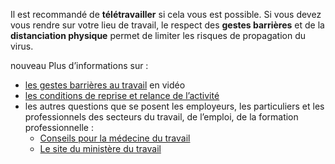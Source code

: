 Il est recommandé de **télétravailler** si cela vous est possible.
Si vous devez vous rendre sur votre lieu de travail, le respect des **gestes barrières** et de la **distanciation physique** permet de limiter les risques de propagation du virus.

<span class="nouveau">nouveau</span> Plus d’informations sur :

* [les gestes barrières au travail](https://travail-emploi.gouv.fr/actualites/l-actualite-du-ministere/article/covid-19-comment-assurer-ma-sante-et-ma-securite-au-travail) en vidéo
* [les conditions de reprise et relance de l’activité](https://travail-emploi.gouv.fr/le-ministere-en-action/coronavirus-covid-19/conditions-de-reprise-et-relance-de-l-activite/)
* les autres questions que se posent les employeurs, les particuliers et les professionnels des secteurs du travail, de l’emploi, de la formation professionnelle :
  * [Conseils pour la médecine du travail](#medecinedutravail)
  * [Le site du ministère du travail](https://travail-emploi.gouv.fr/le-ministere-en-action/coronavirus-covid-19/questions-reponses-par-theme/)
